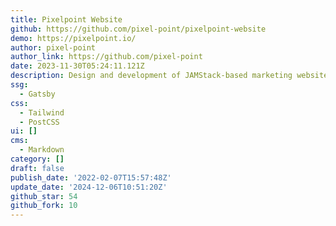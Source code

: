 ```yaml
---
title: Pixelpoint Website
github: https://github.com/pixel-point/pixelpoint-website
demo: https://pixelpoint.io/
author: pixel-point
author_link: https://github.com/pixel-point
date: 2023-11-30T05:24:11.121Z
description: Design and development of JAMStack-based marketing websites
ssg:
  - Gatsby
css:
  - Tailwind
  - PostCSS
ui: []
cms:
  - Markdown
category: []
draft: false
publish_date: '2022-02-07T15:57:48Z'
update_date: '2024-12-06T10:51:20Z'
github_star: 54
github_fork: 10
---
```

